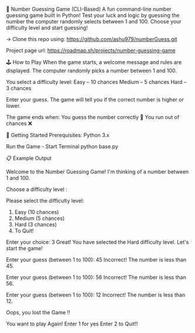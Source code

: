 🎯 Number Guessing Game (CLI-Based)
A fun command-line number guessing game built in Python! Test your luck and logic by guessing the number the computer randomly selects between 1 and 100. 
Choose your difficulty level and start guessing!


-> Clone this repo using: https://github.com/ashu979/numberGuess.git

Project page url: https://roadmap.sh/projects/number-guessing-game

🕹️ How to Play
When the game starts, a welcome message and rules are displayed.
The computer randomly picks a number between 1 and 100.

You select a difficulty level:
Easy – 10 chances
Medium – 5 chances
Hard – 3 chances

Enter your guess.
The game will tell you if the correct number is higher or lower.

The game ends when:
You guess the number correctly 🎉
You run out of chances ❌


🚀 Getting Started
Prerequisites:
Python 3.x

Run the Game -
Start Terminal 
python base.py


📋 Example Output

Welcome to the Number Guessing Game!
I'm thinking of a number between 1 and 100.

Choose a difficulty level :


Please select the difficulty level:        
1. Easy (10 chances)
2. Medium (5 chances)
3. Hard (3 chances)
4. To Quit!

Enter your choice:
3
Great! You have selected the Hard difficulty level.
Let's start the game!


Enter your guess (between 1 to 100):
45
Incorrect! The number is less than 45.

Enter your guess (between 1 to 100):
56
Incorrect! The number is less than 56.

Enter your guess (between 1 to 100):
12
Incorrect! The number is less than 12.

Oops, you lost the Game !!

You want to play Again!
   Enter 1 for yes
   Enter 2 to Quit!!
